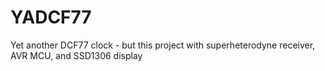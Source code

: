 # YADCF77
Yet another DCF77 clock - but this project with superheterodyne receiver, AVR MCU, and SSD1306 display
